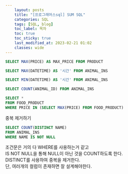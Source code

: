 ```yaml
---
    layout: posts
    title: "[프로그래머스sql] SUM SQL"
    categories: SQL
    tags: [SQL, blog]
    toc_label: 목차
    toc: true
    toc_sticky: true
    last_modified_at: 2023-02-21 01:02
    classes: wide
---
```


```SQL
SELECT MAX(PRICE) AS MAX_PRICE FROM PRODUCT
```

```SQL
SELECT MAX(DATETIME) AS '시간' FROM ANIMAL_INS
```

```SQL
SELECT MIN(DATETIME) AS '시간' FROM ANIMAL_INS
```

```SQL
SELECT COUNT(ANIMAL_ID) FROM ANIMAL_INS
```

```SQL
SELECT *
FROM FOOD_PRODUCT
WHERE PRICE IN (SELECT MAX(PRICE) FROM FOOD_PRODUCT)
```

중복 제거하기
```SQL
SELECT COUNT(DISTINCT NAME)
FROM ANIMAL_INS
WHERE NAME IS NOT NULL
```
조건문은 거의 다 WHERE를 사용하는거 같고  
IS NOT NULL을 통해 NULL이 아닌 것을 COUNT하도록 한다.  
DISTINCT를 사용하여 중복을 제거한다.  
단, 여러개의 컬럼이 존재하면 잘 설계해야한다.  
